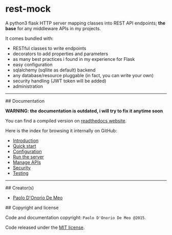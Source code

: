 
# rest-mock

A python3 flask HTTP server mapping classes into REST API endpoints;
**the base** for any middleware APIs in my projects.

It comes bundled with:

* RESTful classes to write endpoints
* decorators to add properties and parameters
* as many best practices i found in my experience for Flask
* easy configuration
* sqlalchemy (sqllite as default) backend
* any database/resource pluggable (in fact, you can write your own)
* security handling (JWT token will be added)
* administration

---

## Documentation

**WARNING:
the documentation is outdated, i will try to fix it anytime soon**

You can find a compiled version on [readthedocs website](http://rest-mock.readthedocs.org/en/latest/).

Here is the index for browsing it internally on GitHub:

* [Introduction](docs/index.md)
* [Quick start](docs/quick.md)
* [Configuration](docs/conf.md)
* [Run the server](docs/run.md)
* [Manage APIs](docs/manage.md)
* [Security](docs/security.md)
* [Testing](docs/test.md)

---

## Creator(s)

* [Paolo D'Onorio De Meo](https://twitter.com/paolodonorio/)

## Copyright and license

Code and documentation copyright: `Paolo D'Onorio De Meo @2015`.

Code released under the [MIT license](LICENSE).
